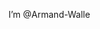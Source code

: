 I’m @Armand-Walle
<!---
Armand-Walle/Armand-Walle is a ✨ special ✨ repository because its `README.md` (this file) appears on your GitHub profile.
You can click the Preview link to take a look at your changes.
--->
